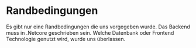 Randbedingungen
========================

Es gibt nur eine Randbedingungen die uns vorgegeben wurde. Das Backend muss in .Netcore geschrieben sein. Welche
Datenbank oder Frontend Technologie genutzt wird, wurde uns überlassen.